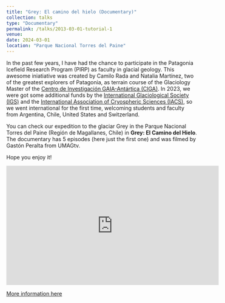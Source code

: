 ```yaml
---
title: "Grey: El camino del hielo (Documentary)"
collection: talks
type: "Documentary"
permalink: /talks/2013-03-01-tutorial-1
venue: 
date: 2024-03-01
location: "Parque Nacional Torres del Paine"
---
```


In the past few years, I have had the chance to participate in the Patagonia Icefield Research Program (PIRP) as faculty in glacial geology. This awesome iniatiative was created by Camilo Rada and Natalia Martínez, two of the greatest explorers of Patagonia, as terrain course of the Glaciology Master of the [Centro de Investigación GAIA-Antártica (CIGA)](https://glacio.umag.cl/). In 2023, we were got some additional funds by the [International Glaciological Society (IGS)](https://www.igsoc.org/) and the [International Association of Cryospheric Sciences (IACS)](https://cryosphericsciences.org/), so we went international for the first time, welcoming students and faculty from Argentina, Chile, United States and Switzerland. 

You can check our expedition to the glaciar Grey in the Parque Nacional Torres del Paine (Región de Magallanes, Chile) in **Grey: El Camino del Hielo**. The documentary has 5 episodes (here just the first one) and was filmed by Gastón Peralta from UMAGtv. 

Hope you enjoy it!

<iframe width="560" height="315" src="https://www.youtube-nocookie.com/embed/7eUjSuMWRxA?si=8Q9Mtd9gDOJkdBV0" title="YouTube video player" frameborder="0" allow="accelerometer; autoplay; clipboard-write; encrypted-media; gyroscope; picture-in-picture; web-share" referrerpolicy="strict-origin-when-cross-origin" allowfullscreen></iframe>

[More information here](https://www.patagonianicefields.org/)
